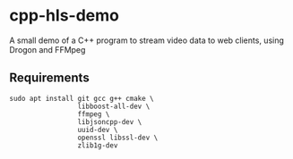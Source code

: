 # cpp-hls-demo
A small demo of a C++ program to stream video data to web clients, using Drogon and FFMpeg

## Requirements 

```shell
sudo apt install git gcc g++ cmake \
                 libboost-all-dev \
                 ffmpeg \
                 libjsoncpp-dev \
                 uuid-dev \
                 openssl libssl-dev \
                 zlib1g-dev
```